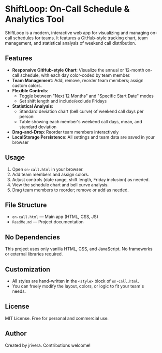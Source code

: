 # ShiftLoop: On-Call Schedule & Analytics Tool

ShiftLoop is a modern, interactive web app for visualizing and managing on-call schedules for teams. It features a GitHub-style tracking chart, team management, and statistical analysis of weekend call distribution.

## Features

- **Responsive GitHub-style Chart**: Visualize the annual or 12-month on-call schedule, with each day color-coded by team member.
- **Team Management**: Add, remove, reorder team members; assign custom colors.
- **Flexible Controls**:
  - Toggle between "Next 12 Months" and "Specific Start Date" modes
  - Set shift length and include/exclude Fridays
- **Statistical Analysis**:
  - Standard deviation chart (bell curve) of weekend call days per person
  - Table showing each member's weekend call days, mean, and standard deviation
- **Drag-and-Drop**: Reorder team members interactively
- **LocalStorage Persistence**: All settings and team data are saved in your browser

## Usage

1. Open `on-call.html` in your browser.
2. Add team members and assign colors.
3. Adjust controls (date range, shift length, Friday inclusion) as needed.
4. View the schedule chart and bell curve analysis.
5. Drag team members to reorder; remove or add as needed.

## File Structure

- `on-call.html` — Main app (HTML, CSS, JS)
- `ReadMe.md` — Project documentation

## No Dependencies

This project uses only vanilla HTML, CSS, and JavaScript. No frameworks or external libraries required.

## Customization

- All styles are hand-written in the `<style>` block of `on-call.html`.
- You can freely modify the layout, colors, or logic to fit your team's needs.

## License

MIT License. Free for personal and commercial use.

## Author

Created by jrivera. Contributions welcome!
